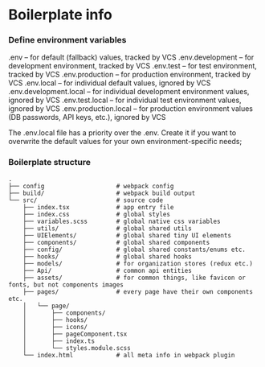 # Boilerplate info

### Define environment variables

.env – for default (fallback) values, tracked by VCS
.env.development – for development environment, tracked by VCS
.env.test – for test environment, tracked by VCS
.env.production – for production environment, tracked by VCS
.env.local – for individual default values, ignored by VCS
.env.development.local – for individual development environment values, ignored by VCS
.env.test.local – for individual test environment values, ignored by VCS
.env.production.local – for production environment values (DB passwords, API keys, etc.), ignored by VCS


The .env.local file has a priority over the .env. Create it if you want to overwrite the default values for your own environment-specific needs;

### Boilerplate structure

```
.
├── config                    # webpack config
├── build/                    # webpack build output
└── src/                      # source code
    ├── index.tsx             # app entry file
    ├── index.css             # global styles
    ├── variables.scss        # global native css variables
    ├── utils/                # global shared utils
    ├── UIElements/           # global shared tiny UI elements
    ├── components/           # global shared components
    ├── config/               # global shared constants/enums etc.
    ├── hooks/                # global shared hooks
    ├── models/               # for organization stores (redux etc.)
    ├── Api/                  # common api entities
    ├── assets/               # for common things, like favicon or fonts, but not components images
    ├── pages/                # every page have their own components etc.
    │   └── page/
    │       ├── components/
    │       ├── hooks/
    │       ├── icons/
    │       ├── pageComponent.tsx
    │       ├── index.ts
    │       └── styles.module.scss
    └── index.html            # all meta info in webpack plugin
```
